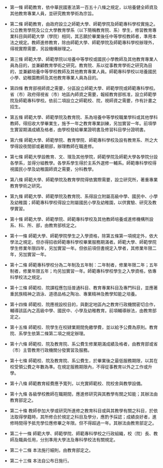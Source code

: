 * 第一條 師範教育，依中華民國憲法第一百五十八條之規定，以培養健全師資及其他教育專業人員，並研究教育學術為宗旨。

* 第二條 師範教育，由政府設立之師範大學、師範學院及師範專科學校實施之。公立教育學院及公立大學教育學系（以下簡稱教育院、系）學生，修習教育專業科目與師範大學（學院）相同，其志願於畢業後任中等學校教師者，準用本法之規定。教師進修教育，除由師範大學、師範學院及師範專科學校辦理外，得視實際需要，另設機構辦理之。

* 第三條 師範大學、師範學院以培養中等學校或國民小學教師及其他教育專業人員為目的，並兼顧教育學術之研究。教育院、系以從事教育學術之研究為目的，並兼顧培養中等學校教師及其他教育專業人員。師範專科學校以培養國民小學、幼稚園教師及其他教育專業人員為目的。

* 第四條 教育部視師資之需要，分區設立師範大學、師範學院或師範專科學校。省（市）政府得視省（市）地區內師資之需要，報經教育部核准，設立師範學院及師範專科學校。依前二項設立之師範校、院，視師資之需要，作有計畫之招生。

* 第五條 師範大學、師範學院及教育院、系為培養中等學校職業學科或其他學科教師，得招收大學畢業生，施予一年之教育專業訓練，另加實習一年。前項學生實習期滿成績及格者，由學校發給畢業證明書及修習科目學分證明書。

* 第六條 師範大學、師範學院、教育學院、師範專科學校及設有教育系、所之大學得設夜間部或暑期部，辦理教師在職進修。

* 第七條 師範大學設教育、文、理及其他學院，師範學院及師範大學各學院分設各學系，並得分組教學。各學系學生得於主系外選修一輔系。師範專科學校得視國民小學及幼稚園師資之需要，分科教學。

* 第八條 師範大學、師範學院及教育學院得依實際需要，設立研究所，著重專業教育學術之研究。

* 第九條 師範大學、師範學院及教育院、系得設立附屬高級中學、國民中、小學及幼稚園；師範專科學校得設立附屬國民小學及幼稚園，以供實驗、研究及教學實習。

* 第十條 師範大學、師範學院、師範專科學校及其他教師培養或進修機構所設系、科、所、部，由教育部核定之。

* 第十一條 師範大學、師範學院學生之入學資格，除第五條第一項規定外，依大學法之規定。但亦得招收師範專科學校畢業服務期滿者。師範大學、師範學院學生修業年限四年，另加實習一年。但依前項但書規定入學者，其修業年限二年，另加實習一年。

* 第十二條 師範專科學校分為二年制及五年制：二年制者，修業年限二年；五年制者，修業年限五年；均另加實習一年。師範專科學校學生之入學資格，依專科學校法之規定。

* 第十三條 師範校、院課程應包括普通科目、教育專業科目及專門科目，並應著重民族精神之涵泳、道德品格之陶冶、專業精神及教學知能之培養。

* 第十四條 師範校、院應視設校目的，與劃定地區內之教育行政機關密切合作，輔導該區內之高級中學、國民中、小學及幼稚教育。前項輔導辦法，由教育部定之。

* 第十五條 師範校、院學生在校肄業期間免繳學費，並以給予公費為原則。教育院、系學生依第二條第二項之規定辦理。

* 第十六條 師範校、院及教育院、系公費生修業期滿成績及格者，由教育部或省（市）主管教育行政機關分發實習及服務。

* 第十七條 師範校、院及教育院、系公費生，於畢業後之最低服務期限，以其在校受領公費之年數為準。在規定服務期限內，不得從事教育以外之工作或升學。

* 第十八條 師範教育經費應予寬列，以充實師範校、院校舍與教學設備。

* 第十九條 各級學校教師在職期間，應進修研究與其教學有關之知能；其辦法由教育部定之。

* 第二十條 教師參加大學或研究所進修之教育科目或與其教學有關之科目，於依法取得學籍時，其所修合於規定之科目及學分，應酌予採認；成績良好者，進修時間得予抵充學位應修畢之年限。但不得超過一年。其辦法由教育部定之。

* 第二十一條 師範大學、師範學院、師範專科學校之行政組織，校（院）長、教師及職員任用，分別準用大學法及專科學校法有關規定。

* 第二十二條 本法施行細則，由教育部定之。

* 第二十三條 本法自公布日施行。

